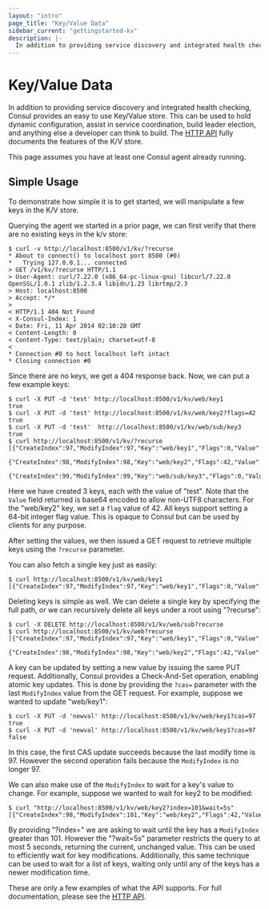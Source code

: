 ```yaml
---
layout: "intro"
page_title: "Key/Value Data"
sidebar_current: "gettingstarted-kv"
description: |-
  In addition to providing service discovery and integrated health checking, Consul provides an easy to use Key/Value store. This can be used to hold dynamic configuration, assist in service coordination, build leader election, and anything else a developer can think to build.
---
```


# Key/Value Data

In addition to providing service discovery and integrated health checking,
Consul provides an easy to use Key/Value store. This can be used to hold
dynamic configuration, assist in service coordination, build leader election,
and anything else a developer can think to build. The
[HTTP API](/docs/agent/http.html) fully documents the features of the K/V store.

This page assumes you have at least one Consul agent already running.

## Simple Usage

To demonstrate how simple it is to get started, we will manipulate a few keys
in the K/V store.

Querying the agent we started in a prior page, we can first verify that
there are no existing keys in the k/v store:

```text
$ curl -v http://localhost:8500/v1/kv/?recurse
* About to connect() to localhost port 8500 (#0)
*   Trying 127.0.0.1... connected
> GET /v1/kv/?recurse HTTP/1.1
> User-Agent: curl/7.22.0 (x86_64-pc-linux-gnu) libcurl/7.22.0 OpenSSL/1.0.1 zlib/1.2.3.4 libidn/1.23 librtmp/2.3
> Host: localhost:8500
> Accept: */*
>
< HTTP/1.1 404 Not Found
< X-Consul-Index: 1
< Date: Fri, 11 Apr 2014 02:10:28 GMT
< Content-Length: 0
< Content-Type: text/plain; charset=utf-8
<
* Connection #0 to host localhost left intact
* Closing connection #0
```

Since there are no keys, we get a 404 response back.
Now, we can put a few example keys:

```
$ curl -X PUT -d 'test' http://localhost:8500/v1/kv/web/key1
true
$ curl -X PUT -d 'test' http://localhost:8500/v1/kv/web/key2?flags=42
true
$ curl -X PUT -d 'test'  http://localhost:8500/v1/kv/web/sub/key3
true
$ curl http://localhost:8500/v1/kv/?recurse
[{"CreateIndex":97,"ModifyIndex":97,"Key":"web/key1","Flags":0,"Value":"dGVzdA=="},
 {"CreateIndex":98,"ModifyIndex":98,"Key":"web/key2","Flags":42,"Value":"dGVzdA=="},
 {"CreateIndex":99,"ModifyIndex":99,"Key":"web/sub/key3","Flags":0,"Value":"dGVzdA=="}]
```

Here we have created 3 keys, each with the value of "test". Note that the
`Value` field returned is base64 encoded to allow non-UTF8
characters. For the "web/key2" key, we set a `flag` value of 42. All keys
support setting a 64-bit integer flag value. This is opaque to Consul but can
be used by clients for any purpose.

After setting the values, we then issued a GET request to retrieve multiple
keys using the `?recurse` parameter.

You can also fetch a single key just as easily:

```text
$ curl http://localhost:8500/v1/kv/web/key1
[{"CreateIndex":97,"ModifyIndex":97,"Key":"web/key1","Flags":0,"Value":"dGVzdA=="}]
```

Deleting keys is simple as well. We can delete a single key by specifying the
full path, or we can recursively delete all keys under a root using "?recurse":

```text
$ curl -X DELETE http://localhost:8500/v1/kv/web/sub?recurse
$ curl http://localhost:8500/v1/kv/web?recurse
[{"CreateIndex":97,"ModifyIndex":97,"Key":"web/key1","Flags":0,"Value":"dGVzdA=="},
 {"CreateIndex":98,"ModifyIndex":98,"Key":"web/key2","Flags":42,"Value":"dGVzdA=="}]
```

A key can be updated by setting a new value by issuing the same PUT request.
Additionally, Consul provides a Check-And-Set operation, enabling atomic
key updates. This is done by providing the `?cas=` parameter with the last
`ModifyIndex` value from the GET request. For example, suppose we wanted
to update "web/key1":

```text
$ curl -X PUT -d 'newval' http://localhost:8500/v1/kv/web/key1?cas=97
true
$ curl -X PUT -d 'newval' http://localhost:8500/v1/kv/web/key1?cas=97
false
```

In this case, the first CAS update succeeds because the last modify time is 97.
However the second operation fails because the `ModifyIndex` is no longer 97.

We can also make use of the `ModifyIndex` to wait for a key's value to change.
For example, suppose we wanted to wait for key2 to be modified:

```text
$ curl "http://localhost:8500/v1/kv/web/key2?index=101&wait=5s"
[{"CreateIndex":98,"ModifyIndex":101,"Key":"web/key2","Flags":42,"Value":"dGVzdA=="}]
```

By providing "?index=" we are asking to wait until the key has a `ModifyIndex` greater
than 101. However the "?wait=5s" parameter restricts the query to at most 5 seconds,
returning the current, unchanged value. This can be used to efficiently wait for
key modifications. Additionally, this same technique can be used to wait for a list
of keys, waiting only until any of the keys has a newer modification time.

These are only a few examples of what the API supports. For full
documentation, please see the [HTTP API](/docs/agent/http.html).
